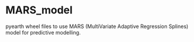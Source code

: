 # MARS_model

pyearth wheel files to use MARS (MultiVariate Adaptive Regression Splines) model for predictive modelling.
